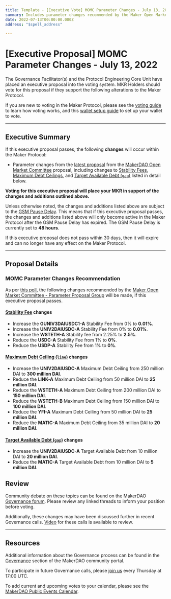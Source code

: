 ```yaml
---
title: Template - [Executive Vote] MOMC Parameter Changes - July 13, 2022
summary: Includes parameter changes recommended by the Maker Open Market Committee.
date: 2022-07-13T00:00:00.000Z
address: "$spell_address"

---
```

# [Executive Proposal] MOMC Parameter Changes - July 13, 2022

The Governance Facilitator(s) and the Protocol Engineering Core Unit have placed an executive proposal into the voting system. MKR Holders should vote for this proposal if they support the following alterations to the Maker Protocol.

If you are new to voting in the Maker Protocol, please see the [voting guide](https://community-development.makerdao.com/en/learn/governance/how-voting-works/) to learn how voting works, and this [wallet setup guide](https://community-development.makerdao.com/en/learn/governance/voting-setup/) to set up your wallet to vote.

---

## Executive Summary

If this executive proposal passes, the following **changes** will occur within the Maker Protocol:
- Parameter changes from the [latest proposal](https://forum.makerdao.com/t/parameter-changes-proposal-ppg-omc-001-30-june-2022/16248) from the [MakerDAO Open Market Committee](https://forum.makerdao.com/t/parameter-proposal-group-makerdao-open-market-committee/7355) proposal, including changes to [Stability Fees](https://manual.makerdao.com/parameter-index/vault-risk/param-stability-fee), [Maximum Debt Ceilings](https://manual.makerdao.com/module-index/module-dciam#maximum-debt-ceiling-line), and [Target Available Debt (`gap`)](https://manual.makerdao.com/module-index/module-dciam#target-available-debt-gap) listed in detail below.


**Voting for this executive proposal will place your MKR in support of the changes and additions outlined above.**

Unless otherwise noted, the changes and additions listed above are subject to the [GSM Pause Delay](https://manual.makerdao.com/parameter-index/core/param-gsm-pause-delay). This means that if this executive proposal passes, the changes and additions listed above will only become active in the Maker Protocol after the GSM Pause Delay has expired. The GSM Pause Delay is currently set to **48 hours**.

If this executive proposal does not pass within 30 days, then it will expire and can no longer have any effect on the Maker Protocol.

---

## Proposal Details

### MOMC Parameter Changes Recommendation 

As per [this poll](https://vote.makerdao.com/polling/QmefrhsE#vote-breakdown), the following changes recommended by the [Maker Open Market Committee - Parameter Proposal Group](https://forum.makerdao.com/t/parameter-proposal-group-makerdao-open-market-committee/7355) will be made, if this executive proposal passes.

#### [Stability Fee](https://manual.makerdao.com/parameter-index/vault-risk/param-stability-fee) changes

- Increase the **GUNIV3DAIUSDC1-A** Stability Fee from 0% to **0.01%**.
- Increase the **UNIV2DAIUSDC-A** Stability Fee from 0% to **0.01%**.
- Increase the **WSTETH-A** Stability fee from 2.25% to **2.5%**.
- Reduce the **USDC-A** Stability Fee from 1% to **0%**.
- Reduce the **USDP-A** Stability Fee from 1% to **0%**.

#### [Maximum Debt Ceiling (`line`)](https://manual.makerdao.com/module-index/module-dciam#maximum-debt-ceiling-line) changes

- Increase the **UNIV2DAIUSDC-A** Maximum Debt Ceiling from 250 million DAI to **300 million DAI**.
- Reduce the **LINK-A** Maximum Debt Ceiling from 50 million DAI to **25 million DAI**.
- Reduce the **WSTETH-A** Maximum Debt Ceiling from 200 million DAI to **150 million DAI**.
- Reduce the **WSTETH-B** Maximum Debt Ceiling from 150 million DAI to **100 million DAI**.
- Reduce the **YFI-A** Maximum Debt Ceiling from 50 million DAI to **25 million DAI**.
- Reduce the **MATIC-A** Maximum Debt Ceiling from 35 million DAI to **20 million DAI**.

#### [Target Available Debt (`gap`)](https://manual.makerdao.com/module-index/module-dciam#target-available-debt-gap) changes

- Increase the **UNIV2DAIUSDC-A** Target Available Debt from 10 million DAI to **20 million DAI**.  
- Reduce the **MATIC-A** Target Available Debt from 10 million DAI to **5 million DAI**.



## Review

Community debate on these topics can be found on the MakerDAO [Governance forum](https://forum.makerdao.com/). Please review any linked threads to inform your position before voting.

Additionally, these changes may have been discussed further in recent Governance calls. [Video](https://www.youtube.com/playlist?list=PLLzkWCj8ywWNq5-90-Id6VPSsrk4OWVan) for these calls is available to review.

---

## Resources

Additional information about the Governance process can be found in the [Governance](https://community-development.makerdao.com/en/learn/governance) section of the MakerDAO community portal.

To participate in future Governance calls, please [join us](https://github.com/makerdao/community/tree/master/governance/governance-and-risk-meetings) every Thursday at 17:00 UTC.

To add current and upcoming votes to your calendar, please see the [MakerDAO Public Events Calendar](https://calendar.google.com/calendar/embed?src=makerdao.com_3efhm2ghipksegl009ktniomdk%40group.calendar.google.com&ctz=UTC&mode=week&showCalendars=0&showPrint=0).
